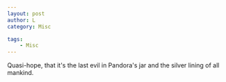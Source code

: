```yaml
---
layout: post
author: L
category: Misc

tags:
    - Misc
---
```


Quasi-hope, that it's the last evil in Pandora's jar and the silver lining of all mankind.
<br>
